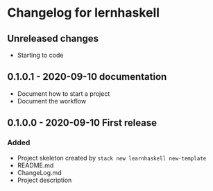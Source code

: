 # Changelog for lernhaskell

## Unreleased changes

* Starting to code

## 0.1.0.1 - 2020-09-10 documentation
* Document how to start a project
* Document the workflow

## 0.1.0.0 - 2020-09-10 First release

### Added
* Project skeleton created by `stack new learnhaskell new-template`
* README.md 
* ChangeLog.md
* Project description
